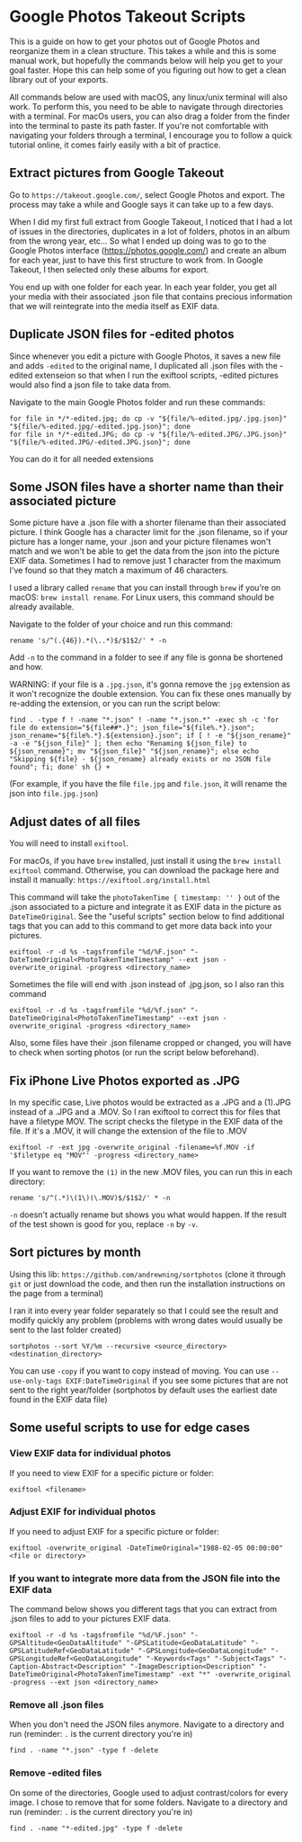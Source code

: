 # Google Photos Takeout Scripts
This is a guide on how to get your photos out of Google Photos and reorganize them in a clean structure. This takes a while and this is some manual work, but hopefully the commands below will help you get to your goal faster.
Hope this can help some of you figuring out how to get a clean library out of your exports.

All commands below are used with macOS, any linux/unix terminal will also work.
To perform this, you need to be able to navigate through directories with a terminal.
For macOs users, you can also drag a folder from the finder into the terminal to paste its path faster.
If you're not comfortable with navigating your folders through a terminal, I encourage you to follow a quick tutorial online, it comes fairly easily with a bit of practice.

## Extract pictures from Google Takeout
Go to `https://takeout.google.com/`, select Google Photos and export. The process may take a while and Google says it can take up to a few days.

When I did my first full extract from Google Takeout, I noticed that I had a lot of issues in the directories, duplicates in a lot of folders, photos in an album from the wrong year, etc... So what I ended up doing was to go to the Google Photos interface (https://photos.google.com/) and create an album for each year, just to have this first structure to work from. In Google Takeout, I then selected only these albums for export.

You end up with one folder for each year.
In each year folder, you get all your media with their associated .json file that contains precious information that we will reintegrate into the media itself as EXIF data.

## Duplicate JSON files for -edited photos
Since whenever you edit a picture with Google Photos, it saves a new file and adds `-edited` to the original name, I duplicated all .json files with the -edited extenseion so that when I run the exiftool scripts, -edited pictures would also find a json file to take data from.

Navigate to the main Google Photos folder and run these commands:
```
for file in */*-edited.jpg; do cp -v "${file/%-edited.jpg/.jpg.json}" "${file/%-edited.jpg/-edited.jpg.json}"; done
for file in */*-edited.JPG; do cp -v "${file/%-edited.JPG/.JPG.json}" "${file/%-edited.JPG/-edited.JPG.json}"; done
```
You can do it for all needed extensions

## Some JSON files have a shorter name than their associated picture
Some picture have a .json file with a shorter filename than their associated picture. I think Google has a character limit for the .json filename, so if your picture has a longer name, your .json and your picture filenames won't match and we won't be able to get the data from the json into the picture EXIF data. Sometimes I had to remove just 1 character from the maximum I've found so that they match a maximum of 46 characters.

I used a library called `rename` that you can install through `brew` if you're on macOS: `brew install rename`. For Linux users, this command should be already available.

Navigate to the folder of your choice and run this command:
```
rename 's/^(.{46}).*(\..*)$/$1$2/' * -n
```

Add `-n` to the command in a folder to see if any file is gonna be shortened and how.

WARNING: if your file is a `.jpg.json`, it's gonna remove the `jpg` extension as it won't recognize the double extension. You can fix these ones manually by re-adding the extension, or you can run the script below:

```
find . -type f ! -name "*.json" ! -name "*.json.*" -exec sh -c 'for file do extension="${file##*.}"; json_file="${file%.*}.json"; json_rename="${file%.*}.${extension}.json"; if [ ! -e "${json_rename}" -a -e "${json_file}" ]; then echo "Renaming ${json_file} to ${json_rename}"; mv "${json_file}" "${json_rename}"; else echo "Skipping ${file} - ${json_rename} already exists or no JSON file found"; fi; done' sh {} +
```

(For example, if you have the file `file.jpg` and `file.json`, it will rename the json into `file.jpg.json`)

## Adjust dates of all files
You will need to install `exiftool`.

For macOs, if you have `brew` installed, just install it using the `brew install exiftool` command.
Otherwise, you can download the package here and install it manually: `https://exiftool.org/install.html`

This command will take the `photoTakenTime { timestamp: '' }` out of the .json associated to a picture and integrate it as EXIF data in the picture as `DateTimeOriginal`. See the "useful scripts" section below to find additional tags that you can add to this command to get more data back into your pictures.
```
exiftool -r -d %s -tagsfromfile "%d/%F.json" "-DateTimeOriginal<PhotoTakenTimeTimestamp" --ext json -overwrite_original -progress <directory_name>
```
Sometimes the file will end with .json instead of .jpg.json, so I also ran this command
```
exiftool -r -d %s -tagsfromfile "%d/%f.json" "-DateTimeOriginal<PhotoTakenTimeTimestamp" --ext json -overwrite_original -progress <directory_name>
```
Also, some files have their .json filename cropped or changed, you will have to check when sorting photos (or run the script below beforehand).

## Fix iPhone Live Photos exported as .JPG
In my specific case, Live photos would be extracted as a .JPG and a (1).JPG instead of a .JPG and a .MOV.
So I ran exiftool to correct this for files that have a filetype MOV. The script checks the filetype in the EXIF data of the file. If it's a .MOV, it will change the extension of the file to .MOV
```
exiftool -r -ext jpg -overwrite_original -filename=%f.MOV -if '$filetype eq "MOV"' -progress <directory_name>
```
If you want to remove the `(1)` in the new .MOV files, you can run this in each directory:
```
rename 's/^(.*)\(1\)(\.MOV)$/$1$2/' * -n
```
`-n` doesn't actually rename but shows you what would happen. If the result of the test shown is good for you, replace `-n` by `-v`.

## Sort pictures by month
Using this lib: `https://github.com/andrewning/sortphotos` (clone it through `git` or just download the code, and then run the installation instructions on the page from a terminal)

I ran it into every year folder separately so that I could see the result and modify quickly any problem (problems with wrong dates would usually be sent to the last folder created)
```
sortphotos --sort %Y/%m --recursive <source_directory> <destination_directory>
```
You can use `-copy` if you want to copy instead of moving.
You can use `--use-only-tags EXIF:DateTimeOriginal` if you see some pictures that are not sent to the right year/folder (sortphotos by default uses the earliest date found in the EXIF data file)

## Some useful scripts to use for edge cases
### View EXIF data for individual photos
If you need to view EXIF for a specific picture or folder:
```
exiftool <filename>
```
### Adjust EXIF for individual photos
If you need to adjust EXIF for a specific picture or folder:
```
exiftool -overwrite_original -DateTimeOriginal="1988-02-05 00:00:00" <file or directory>
```
### If you want to integrate more data from the JSON file into the EXIF data
The command below shows you different tags that you can extract from .json files to add to your pictures EXIF data.
```
exiftool -r -d %s -tagsfromfile "%d/%F.json" "-GPSAltitude<GeoDataAltitude" "-GPSLatitude<GeoDataLatitude" "-GPSLatitudeRef<GeoDataLatitude" "-GPSLongitude<GeoDataLongitude" "-GPSLongitudeRef<GeoDataLongitude" "-Keywords<Tags" "-Subject<Tags" "-Caption-Abstract<Description" "-ImageDescription<Description" "-DateTimeOriginal<PhotoTakenTimeTimestamp" -ext "*" -overwrite_original -progress --ext json <directory_name>
```
### Remove all .json files
When you don't need the JSON files anymore.
Navigate to a directory and run (reminder: `.` is the current directory you're in)
```
find . -name "*.json" -type f -delete
```
### Remove -edited files
On some of the directories, Google used to adjust contrast/colors for every image. I chose to remove that for some folders.
Navigate to a directory and run (reminder: `.` is the current directory you're in)
```
find . -name "*-edited.jpg" -type f -delete
```
